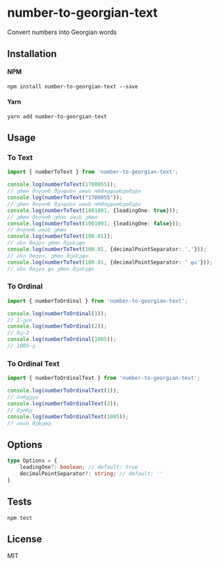# number-to-georgian-text
Convert numbers into Georgian words

## Installation

#### NPM
```shell
npm install number-to-georgian-text --save
```

#### Yarn
```shell
yarn add number-to-georgian-text
```

## Usage

### To Text
```typescript
import { numberToText } from 'number-to-georgian-text';

console.log(numberToText(1700055));
// ერთი მილიონ შვიდასი ათას ორმოცდათხუთმეტი
console.log(numberToText("1700055"));
// ერთი მილიონ შვიდასი ათას ორმოცდათხუთმეტი
console.log(numberToText(1001001, {leadingOne: true}));
// ერთი მილიონ ერთი ათას ერთი
console.log(numberToText(1001001, {leadingOne: false}));
// მილიონ ათას ერთი
console.log(numberToText(100.01));
// ასი მთელი ერთი მეასედი
console.log(numberToText(100.01, {decimalPointSeparator: ','}));
// ასი მთელი, ერთი მეასედი
console.log(numberToText(100.01, {decimalPointSeparator: ' და'}));
// ასი მთელი და ერთი მეასედი
```

### To Ordinal
```typescript
import { numberToOrdinal } from 'number-to-georgian-text';

console.log(numberToOrdinal(1));
// 1-ელი
console.log(numberToOrdinal(2));
// მე-2
console.log(numberToOrdinal(1005));
// 1005-ე
```

### To Ordinal Text
```typescript
import { numberToOrdinalText } from 'number-to-georgian-text';

console.log(numberToOrdinalText(1));
// პირველი
console.log(numberToOrdinalText(2));
// მეორე
console.log(numberToOrdinalText(1005));
// ათას მეხუთე
```

## Options
```typescript
type Options = {
    leadingOne?: boolean; // default: true
    decimalPointSeparator?: string; // default: ''
}
```

## Tests
```shell
npm test
```

## License
MIT

